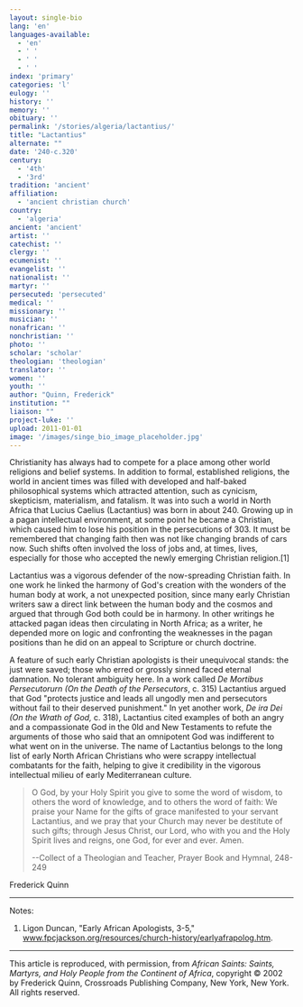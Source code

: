 ```yaml
---
layout: single-bio
lang: 'en'
languages-available:
  - 'en'
  - ' '
  - ' '
  - ' '
index: 'primary'
categories: 'l'
eulogy: ''
history: ''
memory: ''
obituary: ''
permalink: '/stories/algeria/lactantius/'
title: "Lactantius"
alternate: ""
date: '240-c.320'
century:
  - '4th'
  - '3rd'
tradition: 'ancient'
affiliation:
  - 'ancient christian church'
country:
  - 'algeria'
ancient: 'ancient'
artist: ''
catechist: ''
clergy: ''
ecumenist: ''
evangelist: ''
nationalist: ''
martyr: ''
persecuted: 'persecuted'
medical: ''
missionary: ''
musician: ''
nonafrican: ''
nonchristian: ''
photo: ''
scholar: 'scholar'
theologian: 'theologian'
translator: ''
women: ''
youth: ''
author: "Quinn, Frederick"
institution: ""
liaison: ""
project-luke: ''
upload: 2011-01-01
image: '/images/singe_bio_image_placeholder.jpg'
---
```




Christianity has always had to compete for a place among other world religions and belief systems. In addition to formal, established religions, the world in ancient times was filled with developed and half-baked philosophical systems which attracted attention, such as cynicism, skepticism, materialism, and fatalism. It was into such a world in North Africa that Lucius Caelius (Lactantius) was born in about 240. Growing up in a pagan intellectual environment, at some point he became a Christian, which caused him to lose his position in the persecutions of 303. It must be remembered that changing faith then was not like changing brands of cars now. Such shifts often involved the loss of jobs and, at times, lives, especially for those who accepted the newly emerging Christian religion.[1]

Lactantius was a vigorous defender of the now-spreading Christian faith. In one work he linked the harmony of God's creation with the wonders of the human body at work, a not unexpected position, since many early Christian writers saw a direct link between the human body and the cosmos and argued that through God both could be in harmony. In other writings he attacked pagan ideas then circulating in North Africa; as a writer, he depended more on logic and confronting the weaknesses in the pagan positions than he did on an appeal to Scripture or church doctrine.

A feature of such early Christian apologists is their unequivocal stands: the just were saved; those who erred or grossly sinned faced eternal damnation. No tolerant ambiguity here. In a work called *De Mortibus Persecutorurn (On the Death of the Persecutors*, c. 315) Lactantius argued that God "protects justice and leads all ungodly men and persecutors without fail to their deserved punishment." In yet another work, *De ira Dei (On the Wrath of God,* c. 318), Lactantius cited examples of both an angry and a compassionate God in the 0ld and New Testaments to refute the arguments of those who said that an omnipotent God was indifferent to what went on in the universe. The name of Lactantius belongs to the long list of early North African Christians who were scrappy intellectual combatants for the faith, helping to give it credibility in the vigorous intellectual milieu of early Mediterranean culture.

> O God, by your Holy Spirit you give to some the word of wisdom, to others the word of knowledge, and to others the word of faith: We praise your Name for the gifts of grace manifested to your servant Lactantius, and we pray that your Church may never be destitute of such gifts; through Jesus Christ, our Lord, who with you and the Holy Spirit lives and reigns, one God, for ever and ever. Amen.
>
> --Collect of a Theologian and Teacher, Prayer Book and Hymnal, 248-249
>

Frederick Quinn

---

Notes:

1. Ligon Duncan, "Early African Apologists, 3-5," www.fpcjackson.org/resources/church-history/earlyafrapolog.htm.

---

This article is reproduced, with permission, from *African Saints: Saints, Martyrs, and Holy People from the Continent of Africa*, copyright &copy; 2002 by Frederick Quinn, Crossroads Publishing Company, New York, New York.  All rights reserved.
